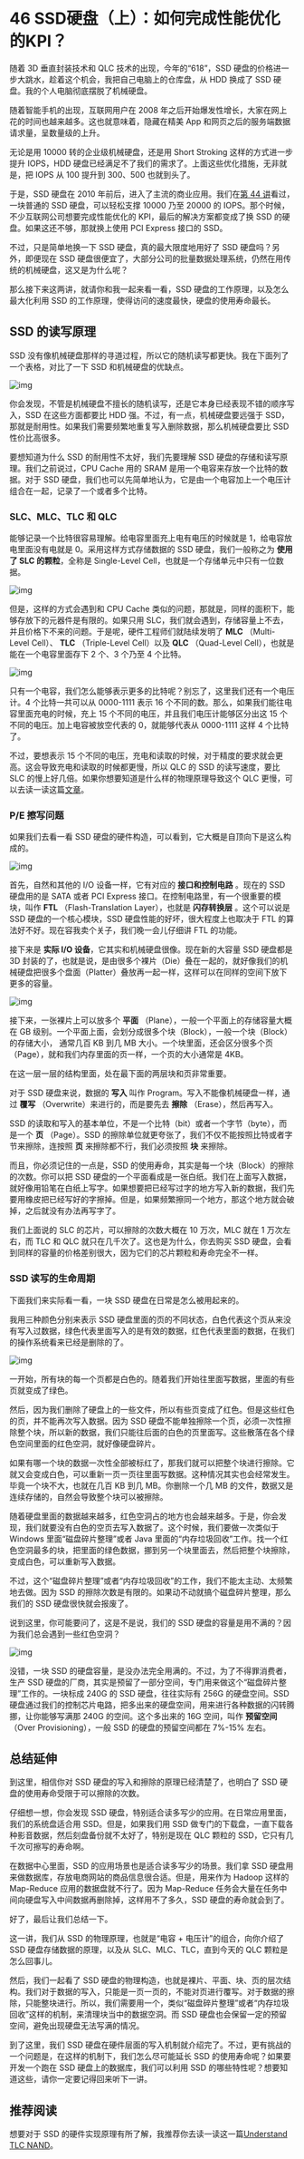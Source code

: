 # 46 SSD硬盘（上）：如何完成性能优化的KPI？

随着 3D 垂直封装技术和 QLC 技术的出现，今年的“618”，SSD 硬盘的价格进一步大跳水，趁着这个机会，我把自己电脑上的仓库盘，从 HDD 换成了 SSD 硬盘。我的个人电脑彻底摆脱了机械硬盘。

随着智能手机的出现，互联网用户在 2008 年之后开始爆发性增长，大家在网上花的时间也越来越多。这也就意味着，隐藏在精美 App 和网页之后的服务端数据请求量，呈数量级的上升。

无论是用 10000 转的企业级机械硬盘，还是用 Short Stroking 这样的方式进一步提升 IOPS，HDD 硬盘已经满足不了我们的需求了。上面这些优化措施，无非就是，把 IOPS 从 100 提升到 300、500 也就到头了。

于是，SSD 硬盘在 2010 年前后，进入了主流的商业应用。我们在[第 44 讲](https://time.geekbang.org/column/article/113809)看过，一块普通的 SSD 硬盘，可以轻松支撑 10000 乃至 20000 的 IOPS。那个时候，不少互联网公司想要完成性能优化的 KPI，最后的解决方案都变成了换 SSD 的硬盘。如果这还不够，那就换上使用 PCI Express 接口的 SSD。

不过，只是简单地换一下 SSD 硬盘，真的最大限度地用好了 SSD 硬盘吗？另外，即便现在 SSD 硬盘很便宜了，大部分公司的批量数据处理系统，仍然在用传统的机械硬盘，这又是为什么呢？

那么接下来这两讲，就请你和我一起来看一看，SSD 硬盘的工作原理，以及怎么最大化利用 SSD 的工作原理，使得访问的速度最快，硬盘的使用寿命最长。

## SSD 的读写原理

SSD 没有像机械硬盘那样的寻道过程，所以它的随机读写都更快。我在下面列了一个表格，对比了一下 SSD 和机械硬盘的优缺点。

![img](assets/a53e407311293609cb0753c7889a367c.jpeg)

你会发现，不管是机械硬盘不擅长的随机读写，还是它本身已经表现不错的顺序写入，SSD 在这些方面都要比 HDD 强。不过，有一点，机械硬盘要远强于 SSD，那就是耐用性。如果我们需要频繁地重复写入删除数据，那么机械硬盘要比 SSD 性价比高很多。

要想知道为什么 SSD 的耐用性不太好，我们先要理解 SSD 硬盘的存储和读写原理。我们之前说过，CPU Cache 用的 SRAM 是用一个电容来存放一个比特的数据。对于 SSD 硬盘，我们也可以先简单地认为，它是由一个电容加上一个电压计组合在一起，记录了一个或者多个比特。

### SLC、MLC、TLC 和 QLC

能够记录一个比特很容易理解。给电容里面充上电有电压的时候就是 1，给电容放电里面没有电就是 0。采用这样方式存储数据的 SSD 硬盘，我们一般称之为 **使用了 SLC 的颗粒**，全称是 Single-Level Cell，也就是一个存储单元中只有一位数据。

![img](assets/0698c240459faa11254932905675dba7.jpeg)

但是，这样的方式会遇到和 CPU Cache 类似的问题，那就是，同样的面积下，能够存放下的元器件是有限的。如果只用 SLC，我们就会遇到，存储容量上不去，并且价格下不来的问题。于是呢，硬件工程师们就陆续发明了 **MLC** （Multi-Level Cell）、 **TLC** （Triple-Level Cell）以及 **QLC** （Quad-Level Cell），也就是能在一个电容里面存下 2 个、3 个乃至 4 个比特。

![img](assets/949106cb0ca5985a47388caef6925a79.jpeg)

只有一个电容，我们怎么能够表示更多的比特呢？别忘了，这里我们还有一个电压计。4 个比特一共可以从 0000-1111 表示 16 个不同的数。那么，如果我们能往电容里面充电的时候，充上 15 个不同的电压，并且我们电压计能够区分出这 15 个不同的电压。加上电容被放空代表的 0，就能够代表从 0000-1111 这样 4 个比特了。

不过，要想表示 15 个不同的电压，充电和读取的时候，对于精度的要求就会更高。这会导致充电和读取的时候都更慢，所以 QLC 的 SSD 的读写速度，要比 SLC 的慢上好几倍。如果你想要知道是什么样的物理原理导致这个 QLC 更慢，可以去读一读这篇[文章](https://www.anandtech.com/show/5067/understanding-tlc-nand/2)。

### P/E 擦写问题

如果我们去看一看 SSD 硬盘的硬件构造，可以看到，它大概是自顶向下是这么构成的。

![img](assets/6ac3cfd51d39d3e3022effc7e4255e5e.jpeg)

首先，自然和其他的 I/O 设备一样，它有对应的 **接口和控制电路** 。现在的 SSD 硬盘用的是 SATA 或者 PCI Express 接口。在控制电路里，有一个很重要的模块，叫作 **FTL** （Flash-Translation Layer），也就是 **闪存转换层** 。这个可以说是 SSD 硬盘的一个核心模块，SSD 硬盘性能的好坏，很大程度上也取决于 FTL 的算法好不好。现在容我卖个关子，我们晚一会儿仔细讲 FTL 的功能。

接下来是 **实际 I/O 设备**，它其实和机械硬盘很像。现在新的大容量 SSD 硬盘都是 3D 封装的了，也就是说，是由很多个裸片（Die）叠在一起的，就好像我们的机械硬盘把很多个盘面（Platter）叠放再一起一样，这样可以在同样的空间下放下更多的容量。

![img](assets/0eee44535a925825b657bcac6afb72d3.jpeg)

接下来，一张裸片上可以放多个 **平面** （Plane），一般一个平面上的存储容量大概在 GB 级别。一个平面上面，会划分成很多个块（Block），一般一个块（Block）的存储大小， 通常几百 KB 到几 MB 大小。一个块里面，还会区分很多个页（Page），就和我们内存里面的页一样，一个页的大小通常是 4KB。

在这一层一层的结构里面，处在最下面的两层块和页非常重要。

对于 SSD 硬盘来说，数据的 **写入** 叫作 Program。写入不能像机械硬盘一样，通过 **覆写** （Overwrite）来进行的，而是要先去 **擦除** （Erase），然后再写入。

SSD 的读取和写入的基本单位，不是一个比特（bit）或者一个字节（byte），而是一个 **页** （Page）。SSD 的擦除单位就更夸张了，我们不仅不能按照比特或者字节来擦除，连按照 **页** 来擦除都不行，我们必须按照 **块** 来擦除。

而且，你必须记住的一点是，SSD 的使用寿命，其实是每一个块（Block）的擦除的次数。你可以把 SSD 硬盘的一个平面看成是一张白纸。我们在上面写入数据，就好像用铅笔在白纸上写字。如果想要把已经写过字的地方写入新的数据，我们先要用橡皮把已经写好的字擦掉。但是，如果频繁擦同一个地方，那这个地方就会破掉，之后就没有办法再写字了。

我们上面说的 SLC 的芯片，可以擦除的次数大概在 10 万次，MLC 就在 1 万次左右，而 TLC 和 QLC 就只在几千次了。这也是为什么，你去购买 SSD 硬盘，会看到同样的容量的价格差别很大，因为它们的芯片颗粒和寿命完全不一样。

### SSD 读写的生命周期

下面我们来实际看一看，一块 SSD 硬盘在日常是怎么被用起来的。

我用三种颜色分别来表示 SSD 硬盘里面的页的不同状态，白色代表这个页从来没有写入过数据，绿色代表里面写入的是有效的数据，红色代表里面的数据，在我们的操作系统看来已经是删除的了。

![img](assets/966e51db8354922b533e1db236337e81.jpeg)

一开始，所有块的每一个页都是白色的。随着我们开始往里面写数据，里面的有些页就变成了绿色。

然后，因为我们删除了硬盘上的一些文件，所以有些页变成了红色。但是这些红色的页，并不能再次写入数据。因为 SSD 硬盘不能单独擦除一个页，必须一次性擦除整个块，所以新的数据，我们只能往后面的白色的页里面写。这些散落在各个绿色空间里面的红色空洞，就好像硬盘碎片。

如果有哪一个块的数据一次性全部被标红了，那我们就可以把整个块进行擦除。它就又会变成白色，可以重新一页一页往里面写数据。这种情况其实也会经常发生。毕竟一个块不大，也就在几百 KB 到几 MB。你删除一个几 MB 的文件，数据又是连续存储的，自然会导致整个块可以被擦除。

随着硬盘里面的数据越来越多，红色空洞占的地方也会越来越多。于是，你会发现，我们就要没有白色的空页去写入数据了。这个时候，我们要做一次类似于 Windows 里面“磁盘碎片整理”或者 Java 里面的“内存垃圾回收”工作。找一个红色空洞最多的块，把里面的绿色数据，挪到另一个块里面去，然后把整个块擦除，变成白色，可以重新写入数据。

不过，这个“磁盘碎片整理”或者“内存垃圾回收”的工作，我们不能太主动、太频繁地去做。因为 SSD 的擦除次数是有限的。如果动不动就搞个磁盘碎片整理，那么我们的 SSD 硬盘很快就会报废了。

说到这里，你可能要问了，这是不是说，我们的 SSD 硬盘的容量是用不满的？因为我们总会遇到一些红色空洞？

![img](assets/e7fcd994384145eefde614aaf3b45874.jpeg)

没错，一块 SSD 的硬盘容量，是没办法完全用满的。不过，为了不得罪消费者，生产 SSD 硬盘的厂商，其实是预留了一部分空间，专门用来做这个“磁盘碎片整理”工作的。一块标成 240G 的 SSD 硬盘，往往实际有 256G 的硬盘空间。SSD 硬盘通过我们的控制芯片电路，把多出来的硬盘空间，用来进行各种数据的闪转腾挪，让你能够写满那 240G 的空间。这个多出来的 16G 空间，叫作 **预留空间** （Over Provisioning），一般 SSD 的硬盘的预留空间都在 7%-15% 左右。

## 总结延伸

到这里，相信你对 SSD 硬盘的写入和擦除的原理已经清楚了，也明白了 SSD 硬盘的使用寿命受限于可以擦除的次数。

仔细想一想，你会发现 SSD 硬盘，特别适合读多写少的应用。在日常应用里面，我们的系统盘适合用 SSD。但是，如果我们用 SSD 做专门的下载盘，一直下载各种影音数据，然后刻盘备份就不太好了，特别是现在 QLC 颗粒的 SSD，它只有几千次可擦写的寿命啊。

在数据中心里面，SSD 的应用场景也是适合读多写少的场景。我们拿 SSD 硬盘用来做数据库，存放电商网站的商品信息很合适。但是，用来作为 Hadoop 这样的 Map-Reduce 应用的数据盘就不行了。因为 Map-Reduce 任务会大量在任务中间向硬盘写入中间数据再删除掉，这样用不了多久，SSD 硬盘的寿命就会到了。

好了，最后让我们总结一下。

这一讲，我们从 SSD 的物理原理，也就是“电容 + 电压计”的组合，向你介绍了 SSD 硬盘存储数据的原理，以及从 SLC、MLC、TLC，直到今天的 QLC 颗粒是怎么回事儿。

然后，我们一起看了 SSD 硬盘的物理构造，也就是裸片、平面、块、页的层次结构。我们对于数据的写入，只能是一页一页的，不能对页进行覆写。对于数据的擦除，只能整块进行。所以，我们需要用一个，类似“磁盘碎片整理”或者“内存垃圾回收”这样的机制，来清理块当中的数据空洞。而 SSD 硬盘也会保留一定的预留空间，避免出现硬盘无法写满的情况。

到了这里，我们 SSD 硬盘在硬件层面的写入机制就介绍完了。不过，更有挑战的一个问题是，在这样的机制下，我们怎么尽可能延长 SSD 的使用寿命呢？如果要开发一个跑在 SSD 硬盘上的数据库，我们可以利用 SSD 的哪些特性呢？想要知道这些，请你一定要记得回来听下一讲。

## 推荐阅读

想要对于 SSD 的硬件实现原理有所了解，我推荐你去读一读这一篇[Understand TLC NAND](https://www.anandtech.com/show/5067/understanding-tlc-nand)。
